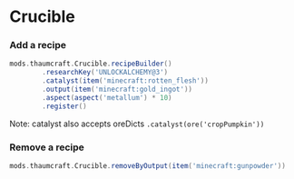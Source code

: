 # Crucible

### Add a recipe

```groovy
mods.thaumcraft.Crucible.recipeBuilder()
        .researchKey('UNLOCKALCHEMY@3')
        .catalyst(item('minecraft:rotten_flesh'))
        .output(item('minecraft:gold_ingot'))
        .aspect(aspect('metallum') * 10)
        .register()
```

Note: catalyst also accepts oreDicts ``.catalyst(ore('cropPumpkin'))``

### Remove a recipe

```groovy
mods.thaumcraft.Crucible.removeByOutput(item('minecraft:gunpowder'))
```

